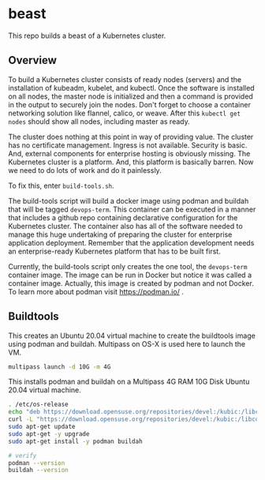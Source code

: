 # beast

This repo builds a beast of a Kubernetes cluster.

## Overview
To build a Kubernetes cluster consists of ready nodes (servers) and the installation of kubeadm, kubelet, and kubectl. 
Once the software is installed on all nodes, the master node is initialized and then a command is provided in the output to securely join the nodes. Don't forget to choose a container networking solution like flannel, calico, or weave. After this `kubectl get nodes` should show all nodes, including master as ready.

The cluster does nothing at this point in way of providing value. The cluster has no certificate management. Ingress is not available. Security is basic. And, external components for enterprise hosting is obviously missing. The Kubernetes cluster is a platform. And, this platform is basically barren. Now we need to do lots of work and do it painlessly.

To fix this, enter `build-tools.sh`.

The build-tools script will build a docker image using podman and buildah that will be tagged `devops-term`. This container can be executed in a manner that includes a github repo containing declarative configuration for the Kubernetes cluster. The container also has all of the software needed to manage this huge undertaking of preparing the cluster for enterprise application deployment. Remember that the application development needs an enterprise-ready Kubernetes platform that has to be built first.

Currently, the build-tools script only creates the one tool, the `devops-term` container image. The image can be run in Docker but notice it was called a container image. Actually, this image is created by podman and not Docker. To learn more about podman visit https://podman.io/ .  

## Buildtools
This creates an Ubuntu 20.04 virtual machine to create the buildtools image using podman and buildah. Multipass on OS-X is used here to launch the VM.
```bash
multipass launch -d 10G -m 4G
```
 
This installs podman and buildah on a Multipass 4G RAM 10G Disk Ubuntu 20.04 virtual machine.
```bash
. /etc/os-release
echo "deb https://download.opensuse.org/repositories/devel:/kubic:/libcontainers:/stable/xUbuntu_${VERSION_ID}/ /" | sudo tee /etc/apt/sources.list.d/devel:kubic:libcontainers:stable.list
curl -L "https://download.opensuse.org/repositories/devel:/kubic:/libcontainers:/stable/xUbuntu_${VERSION_ID}/Release.key" | sudo apt-key add -
sudo apt-get update
sudo apt-get -y upgrade
sudo apt-get install -y podman buildah

# verify
podman --version
buildah --version
```
